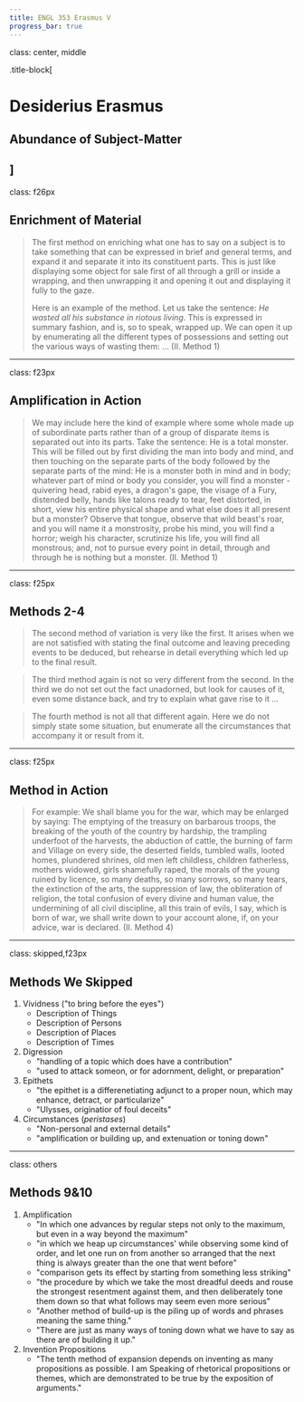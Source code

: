 ```yaml
---
title: ENGL 353 Erasmus V
progress_bar: true
---
```

class: center, middle

.title-block[
# Desiderius Erasmus

## Abundance of Subject-Matter
]
---
class: f26px
## Enrichment of Material

> The first method on enriching what one has to say on a subject is to take something that can be expressed in brief and general terms, and expand it and separate it into its constituent parts. This is just like displaying some object for sale first of all through a grill or inside a wrapping, and then unwrapping it and opening it out and displaying it fully to the gaze.
>
> Here is an example of the method. Let us take the sentence: *He wasted all his substance in riotous living*. This is expressed in summary fashion, and is, so to speak, wrapped up. We can open it up by enumerating all the different types of possessions and setting out the various ways of wasting them: ... (II. Method 1)
---
class: f23px
## Amplification in Action

> We may include here the kind of example where some whole made up of subordinate parts rather than of a group of disparate items is separated out into its parts. Take the sentence: He is a total monster. This will be filled out by first dividing the man into body and mind, and then touching on the separate parts of the body followed by the separate parts of the mind: He is a monster both in mind and in body; whatever part of mind or body you consider, you will find a monster - quivering head, rabid eyes, a dragon's gape, the visage of a Fury, distended belly, hands like talons ready to tear, feet distorted, in short, view his entire physical shape and what else does it all present but a monster? Observe that tongue, observe that wild beast's roar, and you will name it a monstrosity, probe his mind, you will find a horror; weigh his character, scrutinize his life, you will find all monstrous; and, not to pursue every point in detail, through and through he is nothing but a monster. (II. Method 1)
---
class: f25px
## Methods 2-4

> The second method of variation is very like the first. It arises when we are not satisfied with stating the final outcome and leaving preceding events to be deduced, but rehearse in detail everything which led up to the final result.

> The third method again is not so very different from the second. In the third we do not set out the fact unadorned, but look for causes of it, even some distance back, and try to explain what gave rise to it …

> The fourth method is not all that different again. Here we do not simply state some situation, but enumerate all the circumstances that accompany it or result from it.
---
class: f25px
## Method in Action

> For example: We shall blame you for the war, which may be enlarged by saying: The emptying of the treasury on barbarous troops, the breaking of the youth of the country by hardship, the trampling underfoot of the harvests, the abduction of cattle, the burning of farm and Village on every side, the deserted fields, tumbled walls, looted homes, plundered shrines, old men left childless, children fatherless, mothers widowed, girls shamefully raped, the morals of the young ruined by licence, so many deaths, so many sorrows, so many tears, the extinction of the arts, the suppression of law, the obliteration of religion, the total confusion of every divine and human value, the undermining of all civil discipline, all this train of evils, I say, which is born of war, we shall write down to your account alone, if, on your advice, war is declared. (II. Method 4)
---
class: skipped,f23px

## Methods We Skipped

1. Vividness ("to bring before the eyes")
	* Description of Things
	* Description of Persons
	* Description of Places
	* Description of Times
1. Digression
	* "handling of a topic which does have a contribution"
	* "used to attack someon, or for adornment, delight, or preparation"
1. Epithets
	* "the epithet is a differenetiating adjunct to a proper noun, which may enhance, detract, or particularize"
	* "Ulysses, originatior of foul deceits"
1. Circumstances (*peristases*)
	* "Non-personal and external details"
	* "amplification or building up, and extenuation or toning down"
---
class: others

## Methods 9&10

1. Amplification
	* "In which one advances by regular steps not only to the maximum, but even in a way beyond the maximum"
	* "in which we heap up circumstances' while observing some kind of order, and let one run on from another so arranged that the next thing is always greater than the one that went before"
	* "comparison gets its effect by starting from something less striking"
	* "the procedure by which we take the most dreadful deeds and rouse the strongest resentment against them, and then deliberately tone them down so that what follows may seem even more serious"
	* "Another method of build-up is the piling up of words and phrases meaning the same thing."
	* "There are just as many ways of toning down what we have to say as there are of building it up."
1. Invention Propositions
	* "The tenth method of expansion depends on inventing as many propositions as possible. I am Speaking of rhetorical propositions or themes, which are demonstrated to be true by the exposition of arguments."
